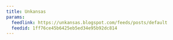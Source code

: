 ```yaml
---
title: Unkansas
params:
  feedlink: https://unkansas.blogspot.com/feeds/posts/default
  feedid: 1ff76ce45b6425eb5ed34e95b92dc814
---
```

